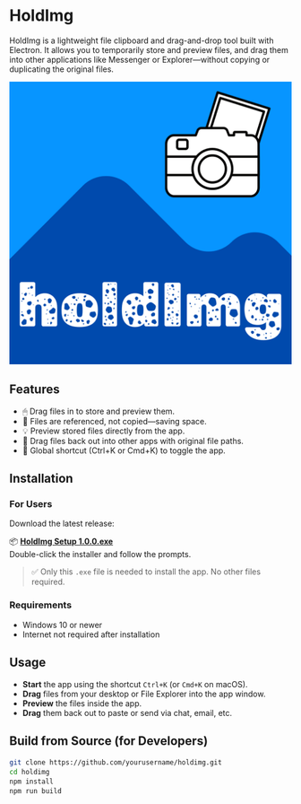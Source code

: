 # HoldImg

HoldImg is a lightweight file clipboard and drag-and-drop tool built with Electron. It allows you to temporarily store and preview files, and drag them into other applications like Messenger or Explorer—without copying or duplicating the original files.

![HoldImg Logo](assets/icon.png)

## Features

- 🖱 Drag files in to store and preview them.
- 📎 Files are referenced, not copied—saving space.
- 💡 Preview stored files directly from the app.
- 🔁 Drag files back out into other apps with original file paths.
- 🔑 Global shortcut (Ctrl+K or Cmd+K) to toggle the app.

## Installation

### For Users
Download the latest release:

📦 **[HoldImg Setup 1.0.0.exe](https://drive.google.com/drive/folders/1Uew7Va-rg5jd0FWp4c-KVABTf9DvwQ3t?usp=sharing)**  
Double-click the installer and follow the prompts.

> ✅ Only this `.exe` file is needed to install the app. No other files required.

### Requirements
- Windows 10 or newer
- Internet not required after installation

## Usage

- **Start** the app using the shortcut `Ctrl+K` (or `Cmd+K` on macOS).
- **Drag** files from your desktop or File Explorer into the app window.
- **Preview** the files inside the app.
- **Drag** them back out to paste or send via chat, email, etc.

## Build from Source (for Developers)

```bash
git clone https://github.com/yourusername/holdimg.git
cd holdimg
npm install
npm run build
